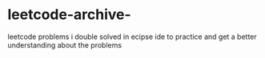 # leetcode-archive-
leetcode problems i double solved in ecipse ide to practice and get a better understanding about the problems 
